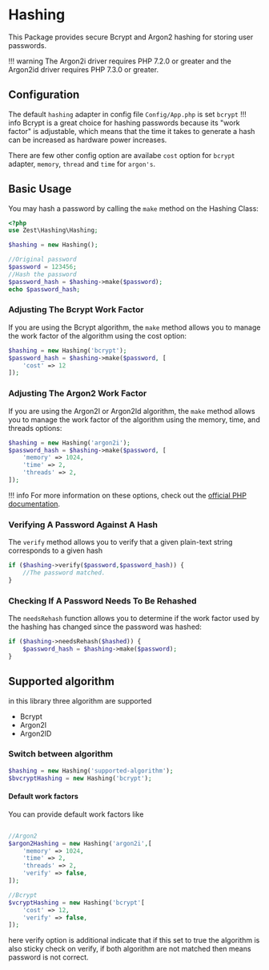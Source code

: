 # Hashing
This Package provides secure Bcrypt and Argon2 hashing for storing user passwords.

!!! warning
    The Argon2i driver requires PHP 7.2.0 or greater and the Argon2id
    driver requires PHP 7.3.0 or greater.


## Configuration

The default `hashing` adapter in config file `Config/App.php` is set `bcrypt` 
!!! info
    Bcrypt is a great choice for hashing passwords because its "work factor" is adjustable, which means that the time it takes to generate a hash can be increased as hardware power increases.

There are few other config option are availabe `cost` option for `bcrypt` adapter, `memory`, `thread` and `time` for `argon's`.

## Basic Usage
You may hash a password by calling the `make` method on the Hashing Class:

```php
<?php 
use Zest\Hashing\Hashing;

$hashing = new Hashing();

//Original password
$password = 123456;
//Hash the password
$password_hash = $hashing->make($password);
echo $password_hash;
```
### Adjusting The Bcrypt Work Factor
If you are using the Bcrypt algorithm, the `make` method allows you to manage the work factor of the algorithm using the  cost option:

```php
$hashing = new Hashing('bcrypt');
$password_hash = $hashing->make($password, [
    'cost' => 12
]);
```
### Adjusting The Argon2 Work Factor
If you are using the Argon2I or Argon2Id algorithm, the `make` method allows you to manage the work factor of the algorithm using the  memory, time, and threads options:

```php
$hashing = new Hashing('argon2i');
$password_hash = $hashing->make($password, [
    'memory' => 1024,
    'time' => 2,
    'threads' => 2,
]);
```

!!! info
    For more information on these options, check out the  [official PHP documentation](https://secure.php.net/manual/en/function.password-hash.php).
 
### Verifying A Password Against A Hash
The `verify` method allows you to verify that a given plain-text string corresponds to a given hash
```php
if ($hashing->verify($password,$password_hash)) {
	//The password matched.
}
```

### Checking If A Password Needs To Be Rehashed
The `needsRehash` function allows you to determine if the work factor used by the hashing has changed since the password was hashed:

```php
if ($hashing->needsRehash($hashed)) {
    $password_hash = $hashing->make($password);
}
```

## Supported algorithm
in this library three algorithm are supported
- Bcrypt
- Argon2I
- Argon2ID

### Switch between algorithm 
```php
$hashing = new Hashing('supported-algorithm');
$bvcryptHashing = new Hashing('bcrypt');
```

#### Default work factors
You can provide default work factors like
```php

//Argon2
$argon2Hashing = new Hashing('argon2i',[
    'memory' => 1024,
    'time' => 2,
    'threads' => 2,
    'verify' => false,
]);

//Bcrypt
$vcryptHashing = new Hashing('bcrypt'[
    'cost' => 12,
    'verify' => false,
]);
```
here verify option is additional indicate that if this set to true the algorithm is also sticky check on verify, if both algorithm are not matched then means password is not correct.
